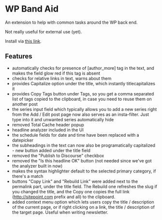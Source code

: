 # WP Band Aid

An extension to help with common tasks around the WP back end.

Not really useful for external use (yet).

Install via [this link](https://chrome.google.com/webstore/detail/wp-band-aid/aeceeddcjnflciomahopkpgklnfjebib).

## Features

- automatically checks for presence of [author_more] tag in the text, and makes the field glow red if this tag is absent
- checks for relative links in text, warns about them
- provides Capitalize option under the title, which instantly titlecapitalizes it
- provides Copy Tags button under Tags, so you get a comma separated list of tags copied to the clipboard, in case you need to reuse them on another post
- the series input field which typically allows you to add a new series right from the Add / Edit post page now also serves as an insta-filter. Just type into it and unwanted series automatically hide
- removed Total Cache header popup
- headline analyzer included in the UI
- the schedule fields for date and time have been replaced with a datepicker
- the subheadings in the text can now also be programatically capitalized - new button added under the title field
- removed the "Publish to Discourse" checkbox
- removed the "Is this headline OK" button (not needed since we've got the analyzer built in now)
- makes the syntax highlighter default to the selected primary category, if there's a match
- buttons "Copy Link" and "Rebuild Link" were added next to the permalink part, under the title field. The Rebuild one refreshes the slug if you changed the title, and the Copy one copies the full link (http://sitepoint.com prefix and all) to the clipboard.
- added context menu option which lets users copy the title / description of the current page, or if right clicking on a link, the title / description of the target page. Useful when writing newsletter.